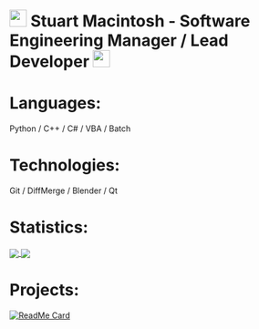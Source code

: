 # <img src="https://raw.githubusercontent.com/MartinHeinz/MartinHeinz/master/wave.gif" width="30px"> Stuart Macintosh - Software Engineering Manager / Lead Developer <img src="https://raw.githubusercontent.com/MartinHeinz/MartinHeinz/master/wave.gif" width="30px">

# Languages:

Python / C++ / C# / VBA / Batch

# Technologies:

Git / DiffMerge / Blender / Qt

# Statistics:

<a href="https://github.com/anuraghazra/github-readme-stats">
  <img align="center" src="https://github-readme-stats.vercel.app/api?username=SmTaUcM&count_private=true&show_icons=true&theme=tokyonight" />
</a>
<a href="https://github.com/anuraghazra/github-readme-stats">
  <img align="center" src="https://github-readme-stats.vercel.app/api/top-langs/?username=SmTaUcM&theme=tokyonight&layout=compact" />
</a>

# Projects:

[![ReadMe Card](https://github-readme-stats.vercel.app/api/pin/?username=SmTaUcM&repo=SSRT&theme=tokyonight)](https://github.com/SmTaUcM/SSRT)
<!--
**SmTaUcM/SmTaUcM** is a ✨ _special_ ✨ repository because its `README.md` (this file) appears on your GitHub profile.

Here are some ideas to get you started:

- 🔭 I’m currently working on ...
- 🌱 I’m currently learning ...
- 👯 I’m looking to collaborate on ...
- 🤔 I’m looking for help with ...
- 💬 Ask me about ...
- 📫 How to reach me: ...
- 😄 Pronouns: ...
- ⚡ Fun fact: ...
-->
